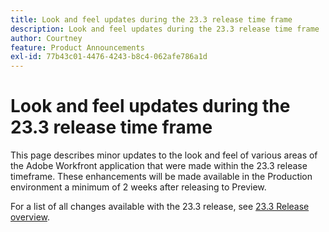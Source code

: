 ```yaml
---
title: Look and feel updates during the 23.3 release time frame
description: Look and feel updates during the 23.3 release time frame
author: Courtney
feature: Product Announcements
exl-id: 77b43c01-4476-4243-b8c4-062afe786a1d
---
```

# Look and feel updates during the 23.3 release time frame

This page describes minor updates to the look and feel of various areas of the Adobe Workfront application that were made within the 23.3  release timeframe. These enhancements will be made available in the Production environment a minimum of 2 weeks after releasing to Preview.

For a list of all changes available with the 23.3 release, see [23.3  Release overview](/help/quicksilver/product-announcements/product-releases/23.3-release-activity/23-3-release-overview.md).
